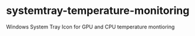 # systemtray-temperature-monitoring

Windows System Tray Icon for GPU and CPU temperature montioring
